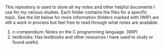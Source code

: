 This repository is used to store all my notes and other helpful documents I use for my various studies.
Each folder contains the files for a specific topic. See the list below for more information (folders marked with (WIP) are still a work in process but feel free to read through what notes are available.

1. c-compendium: Notes on the C programming language. (WIP)
2. textbooks: Has textbooks and other resources I have used to study or found useful.
